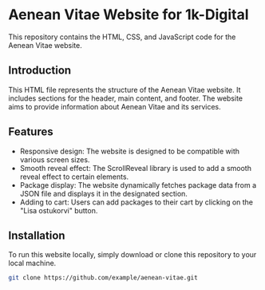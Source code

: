 # Aenean Vitae Website for 1k-Digital

This repository contains the HTML, CSS, and JavaScript code for the Aenean Vitae website.

## Introduction

This HTML file represents the structure of the Aenean Vitae website. It includes sections for the header, main content, and footer. The website aims to provide information about Aenean Vitae and its services.

## Features

- Responsive design: The website is designed to be compatible with various screen sizes.
- Smooth reveal effect: The ScrollReveal library is used to add a smooth reveal effect to certain elements.
- Package display: The website dynamically fetches package data from a JSON file and displays it in the designated section.
- Adding to cart: Users can add packages to their cart by clicking on the "Lisa ostukorvi" button.

## Installation

To run this website locally, simply download or clone this repository to your local machine.

```bash
git clone https://github.com/example/aenean-vitae.git
